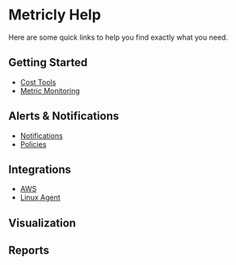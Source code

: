 # Metricly Help

Here are some quick links to help you find exactly what you need.

## Getting Started

- [Cost Tools][1]
- [Metric Monitoring][2]

## Alerts & Notifications

- [Notifications][3]
- [Policies][4]

## Integrations

- [AWS][5]
- [Linux Agent][6]

## Visualization

## Reports

[1]: /getting-started/cost-tools
[2]: /getting-started/metric-monitoring
[3]: /alerts-notifications/notifications
[4]: /alerts-notifications/policies
[5]: /integrations/agents/aws-integrations
[6]: /integrations/agents/linux-agent
